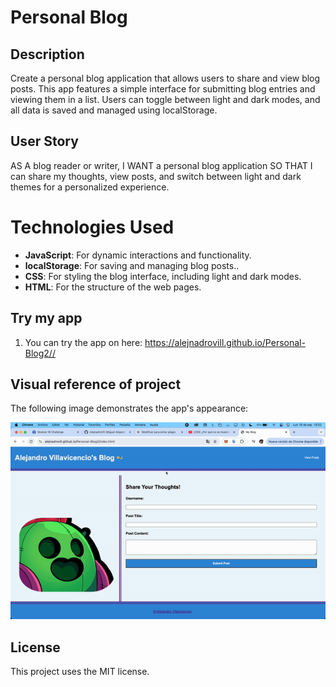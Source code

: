 # Personal Blog

## Description

Create a personal blog application that allows users to share and view blog posts. This app features a simple interface for submitting blog entries and viewing them in a list. Users can toggle between light and dark modes, and all data is saved and managed using localStorage.

## User Story

AS A blog reader or writer,
I WANT a personal blog application
SO THAT I can share my thoughts, view posts, and switch between light and dark themes for a personalized experience.

# Technologies Used

- **JavaScript**: For dynamic interactions and functionality.
- **localStorage**: For saving and managing blog posts..
- **CSS**: For styling the blog interface, including light and dark modes.
- **HTML**: For the structure of the web pages.

## Try my app

1. You can try the app on here: <https://alejnadrovill.github.io/Personal-Blog2//>

## Visual reference of project

The following image demonstrates the app's appearance:

![](assets/images/demo.gif)

## License

This project uses the MIT license.
